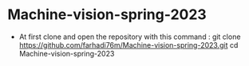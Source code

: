 # Machine-vision-spring-2023

* At first clone and open the repository with this command :
git clone https://github.com/farhadi76m/Machine-vision-spring-2023.git
cd Machine-vision-spring-2023
